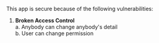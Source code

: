 This app is secure because of the following vulnerabilities:

1. **Broken Access Control**  
   a. Anybody can change anybody's detail  
   b. User can change permission  